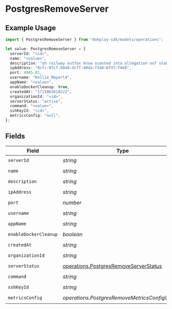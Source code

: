 # PostgresRemoveServer

## Example Usage

```typescript
import { PostgresRemoveServer } from "dokploy-sdk/models/operations";

let value: PostgresRemoveServer = {
  serverId: "<id>",
  name: "<value>",
  description: "oh railway outfox know scented into allegation oof stable",
  ipAddress: "8cfc:87cf:60a8:dcff:40da:f3a6:6f37:f4e9",
  port: 4985.01,
  username: "Kellie_Mayert4",
  appName: "<value>",
  enableDockerCleanup: true,
  createdAt: "1715863618222",
  organizationId: "<id>",
  serverStatus: "active",
  command: "<value>",
  sshKeyId: "<id>",
  metricsConfig: "null",
};
```

## Fields

| Field                                                                                          | Type                                                                                           | Required                                                                                       | Description                                                                                    |
| ---------------------------------------------------------------------------------------------- | ---------------------------------------------------------------------------------------------- | ---------------------------------------------------------------------------------------------- | ---------------------------------------------------------------------------------------------- |
| `serverId`                                                                                     | *string*                                                                                       | :heavy_check_mark:                                                                             | N/A                                                                                            |
| `name`                                                                                         | *string*                                                                                       | :heavy_check_mark:                                                                             | N/A                                                                                            |
| `description`                                                                                  | *string*                                                                                       | :heavy_check_mark:                                                                             | N/A                                                                                            |
| `ipAddress`                                                                                    | *string*                                                                                       | :heavy_check_mark:                                                                             | N/A                                                                                            |
| `port`                                                                                         | *number*                                                                                       | :heavy_check_mark:                                                                             | N/A                                                                                            |
| `username`                                                                                     | *string*                                                                                       | :heavy_check_mark:                                                                             | N/A                                                                                            |
| `appName`                                                                                      | *string*                                                                                       | :heavy_check_mark:                                                                             | N/A                                                                                            |
| `enableDockerCleanup`                                                                          | *boolean*                                                                                      | :heavy_check_mark:                                                                             | N/A                                                                                            |
| `createdAt`                                                                                    | *string*                                                                                       | :heavy_check_mark:                                                                             | N/A                                                                                            |
| `organizationId`                                                                               | *string*                                                                                       | :heavy_check_mark:                                                                             | N/A                                                                                            |
| `serverStatus`                                                                                 | [operations.PostgresRemoveServerStatus](../../models/operations/postgresremoveserverstatus.md) | :heavy_check_mark:                                                                             | N/A                                                                                            |
| `command`                                                                                      | *string*                                                                                       | :heavy_check_mark:                                                                             | N/A                                                                                            |
| `sshKeyId`                                                                                     | *string*                                                                                       | :heavy_check_mark:                                                                             | N/A                                                                                            |
| `metricsConfig`                                                                                | *operations.PostgresRemoveMetricsConfigUnion2*                                                 | :heavy_check_mark:                                                                             | N/A                                                                                            |